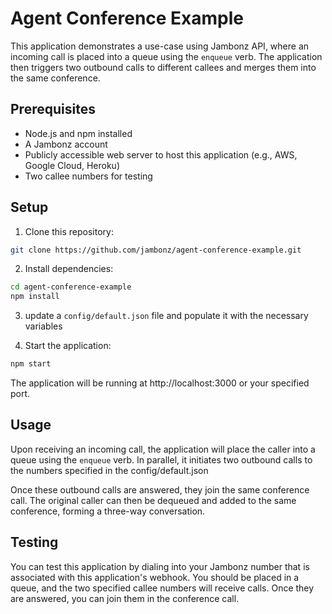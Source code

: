 # Agent Conference Example

This application demonstrates a use-case using Jambonz API, where an incoming call is placed into a queue using the `enqueue` verb. The application then triggers two outbound calls to different callees and merges them into the same conference.

## Prerequisites

- Node.js and npm installed
- A Jambonz account
- Publicly accessible web server to host this application (e.g., AWS, Google Cloud, Heroku)
- Two callee numbers for testing

## Setup

1. Clone this repository:
```bash
git clone https://github.com/jambonz/agent-conference-example.git
```

2. Install dependencies:
```bash
cd agent-conference-example
npm install
```

3. update a `config/default.json` file and populate it with the necessary variables

4. Start the application:
```bash
npm start
```

The application will be running at http://localhost:3000 or your specified port.

## Usage

Upon receiving an incoming call, the application will place the caller into a queue using the `enqueue` verb. In parallel, it initiates two outbound calls to the numbers specified in the config/default.json

Once these outbound calls are answered, they join the same conference call. The original caller can then be dequeued and added to the same conference, forming a three-way conversation.

## Testing

You can test this application by dialing into your Jambonz number that is associated with this application's webhook. You should be placed in a queue, and the two specified callee numbers will receive calls. Once they are answered, you can join them in the conference call.

